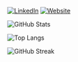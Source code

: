 [![LinkedIn](https://img.shields.io/badge/LinkedIn-blue?logo=linkedin)](https://linkedin.com/in/yourname)
[![Website](https://img.shields.io/badge/Website-grey?logo=google-chrome)](https://yourdomain.com)


![GitHub Stats](https://github-readme-stats.vercel.app/api?username=alwaysrice&show_icons=true&theme=radical)

![Top Langs](https://github-readme-stats.vercel.app/api/top-langs/?username=alwaysrice&layout=compact)

![GitHub Streak](https://github-readme-streak-stats.herokuapp.com/?user=alwaysrice&theme=dark)

